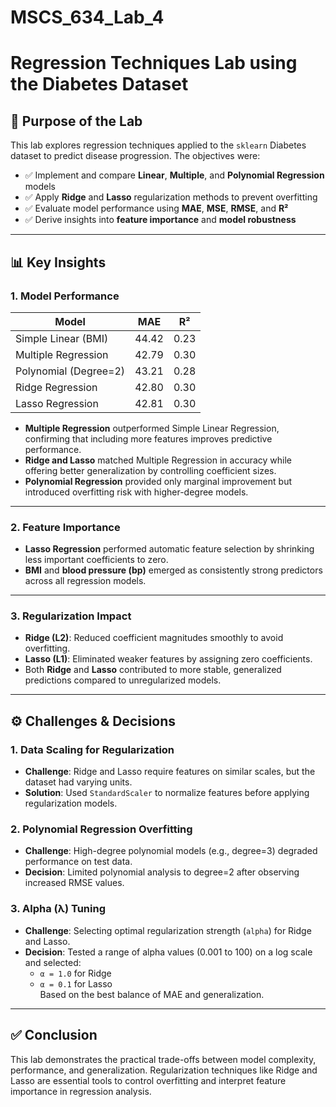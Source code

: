 # MSCS_634_Lab_4

# Regression Techniques Lab using the Diabetes Dataset

## 📌 Purpose of the Lab

This lab explores regression techniques applied to the `sklearn` Diabetes dataset to predict disease progression. The objectives were:

- ✅ Implement and compare **Linear**, **Multiple**, and **Polynomial Regression** models  
- ✅ Apply **Ridge** and **Lasso** regularization methods to prevent overfitting  
- ✅ Evaluate model performance using **MAE**, **MSE**, **RMSE**, and **R²**  
- ✅ Derive insights into **feature importance** and **model robustness**  

---

## 📊 Key Insights

### 1. Model Performance

| Model                  | MAE   | R²   |
|------------------------|-------|------|
| Simple Linear (BMI)    | 44.42 | 0.23 |
| Multiple Regression     | 42.79 | 0.30 |
| Polynomial (Degree=2)   | 43.21 | 0.28 |
| Ridge Regression        | 42.80 | 0.30 |
| Lasso Regression        | 42.81 | 0.30 |

- **Multiple Regression** outperformed Simple Linear Regression, confirming that including more features improves predictive performance.
- **Ridge and Lasso** matched Multiple Regression in accuracy while offering better generalization by controlling coefficient sizes.
- **Polynomial Regression** provided only marginal improvement but introduced overfitting risk with higher-degree models.

---

### 2. Feature Importance

- **Lasso Regression** performed automatic feature selection by shrinking less important coefficients to zero.
- **BMI** and **blood pressure (bp)** emerged as consistently strong predictors across all regression models.

---

### 3. Regularization Impact

- **Ridge (L2)**: Reduced coefficient magnitudes smoothly to avoid overfitting.
- **Lasso (L1)**: Eliminated weaker features by assigning zero coefficients.
- Both **Ridge** and **Lasso** contributed to more stable, generalized predictions compared to unregularized models.

---

## ⚙️ Challenges & Decisions

### 1. Data Scaling for Regularization

- **Challenge**: Ridge and Lasso require features on similar scales, but the dataset had varying units.
- **Solution**: Used `StandardScaler` to normalize features before applying regularization models.

### 2. Polynomial Regression Overfitting

- **Challenge**: High-degree polynomial models (e.g., degree=3) degraded performance on test data.
- **Decision**: Limited polynomial analysis to degree=2 after observing increased RMSE values.

### 3. Alpha (λ) Tuning

- **Challenge**: Selecting optimal regularization strength (`alpha`) for Ridge and Lasso.
- **Decision**: Tested a range of alpha values (0.001 to 100) on a log scale and selected:
  - `α = 1.0` for Ridge  
  - `α = 0.1` for Lasso  
  Based on the best balance of MAE and generalization.

---

## ✅ Conclusion

This lab demonstrates the practical trade-offs between model complexity, performance, and generalization. Regularization techniques like Ridge and Lasso are essential tools to control overfitting and interpret feature importance in regression analysis.